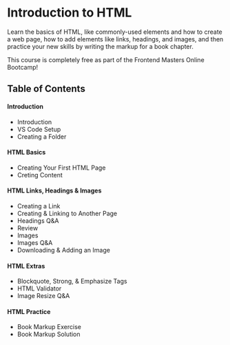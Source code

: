 # Introduction to HTML

Learn the basics of HTML, like commonly-used elements and how to create a web page, how to add elements like links, headings, and images, and then practice your new skills by writing the markup for a book chapter.

This course is completely free as part of the Frontend Masters Online Bootcamp! 


## Table of Contents
#### Introduction
- Introduction
- VS Code Setup
- Creating a Folder

#### HTML Basics
- Creating Your First HTML Page
- Creting Content

#### HTML Links, Headings & Images
- Creating a Link
- Creating & Linking to Another Page
- Headings Q&A
- Review
- Images
- Images Q&A
- Downloading & Adding an Image

#### HTML Extras
- Blockquote, Strong, & Emphasize Tags
- HTML Validator
- Image Resize Q&A

#### HTML Practice
- Book Markup Exercise
- Book Markup Solution


